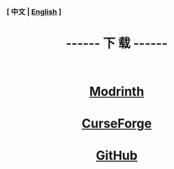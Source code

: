 

### [ 中文 | [English](/carpetamsaddition/en_us/Download_en) ]

# <center>------ 下 载 ------</center>

&emsp;

# <center>[Modrinth](https://modrinth.com/mod/carpet-ams-addition)</center>

# <center>[CurseForge](https://www.curseforge.com/minecraft/mc-mods/carpet-ams-addition)</center>

# <center>[GitHub](https://github.com/Minecraft-AMS/Carpet-AMS-Addition/releases)</center>